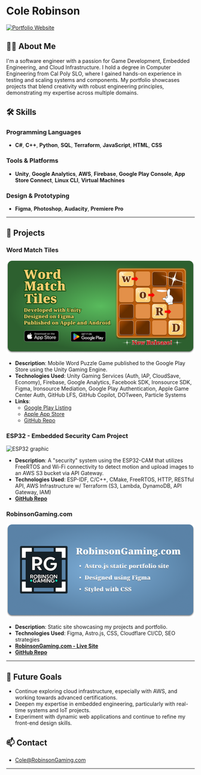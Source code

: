 # Cole Robinson

[![Portfolio Website](https://img.shields.io/badge/Portfolio-RobinsonGaming.com-blue)](https://www.robinsongaming.com)

## 👨‍💻 About Me
I'm a software engineer with a passion for Game Development, Embedded Engineering, and Cloud Infrastructure. I hold a degree in Computer Engineering from Cal Poly SLO, where I gained hands-on experience in testing and scaling systems and components. My portfolio showcases projects that blend creativity with robust engineering principles, demonstrating my expertise across multiple domains.

## 🛠 Skills
### Programming Languages
- **C#**, **C++**, **Python**, **SQL**, **Terraform**, **JavaScript**, **HTML**, **CSS**

### Tools & Platforms
- **Unity**, **Google Analytics**, **AWS**, **Firebase**, **Google Play Console**, **App Store Connect**, **Linux CLI**, **Virtual Machines**

### Design & Prototyping
- **Figma**, **Photoshop**, **Audacity**, **Premiere Pro**

---

## 🚀 Projects

### Word Match Tiles
<p>
  <img src="/Assets/word-match-tiles-feature-graphic.png" alt="Word Match Tiles" style="width: auto; height: auto; object-fit: cover;">
</p>

- **Description**: Mobile Word Puzzle Game published to the Google Play Store using the Unity Gaming Engine.
- **Technologies Used**: Unity Gaming Services (Auth, IAP, CloudSave, Economy), Firebase, Google Analytics, Facebook SDK, Ironsource SDK, Figma, Ironsource Mediation, Google Play Authentication, Apple Game Center Auth, GitHub LFS, GitHub Copilot, DOTween, Particle Systems
- **Links**:
  - [Google Play Listing](https://play.google.com/store/apps/details?id=com.robinson.wordmatchtiles)
  - [Apple App Store](https://apps.apple.com/us/app/word-match-tiles/id6477621209)
  - [GitHub Repo](https://github.com/crobin27/WordMatchTiles-Public)

### ESP32 - Embedded Security Cam Project
<p>
  <img src="/Assets/esp32-architecture.jpeg" alt="ESP32 graphic" style="width: auto; height: auto; object-fit: cover;">
</p>

- **Description**: A "security" system using the ESP32-CAM that utilizes FreeRTOS and Wi-Fi connectivity to detect motion and upload images to an AWS S3 bucket via API Gateway.
- **Technologies Used**: ESP-IDF, C/C++, CMake, FreeRTOS, HTTP, RESTful API, AWS Infrastructure w/ Terraform (S3, Lambda, DynamoDB, API Gateway, IAM)
- **[GitHub Repo](https://github.com/crobin27/security-cam-esp32)**

### RobinsonGaming.com
<p>
  <img src="/Assets/robinson-gaming-feature-graphic.png" alt="RobinsonGaming.com" style="width: auto; height: auto; object-fit: cover;">
</p>

- **Description**: Static site showcasing my projects and portfolio.
- **Technologies Used**: Figma, Astro.js, CSS, Cloudflare CI/CD, SEO strategies
- **[RobinsonGaming.com - Live Site](https://www.robinsongaming.com)**
- **[GitHub Repo](https://github.com/crobin27/robinson-gaming)**

---

## 🌱 Future Goals
- Continue exploring cloud infrastructure, especially with AWS, and working towards advanced certifications.
- Deepen my expertise in embedded engineering, particularly with real-time systems and IoT projects.
- Experiment with dynamic web applications and continue to refine my front-end design skills.

## 📫 Contact
- [Cole@RobinsonGaming.com](mailto:cole@robinsongaming.com)

---
